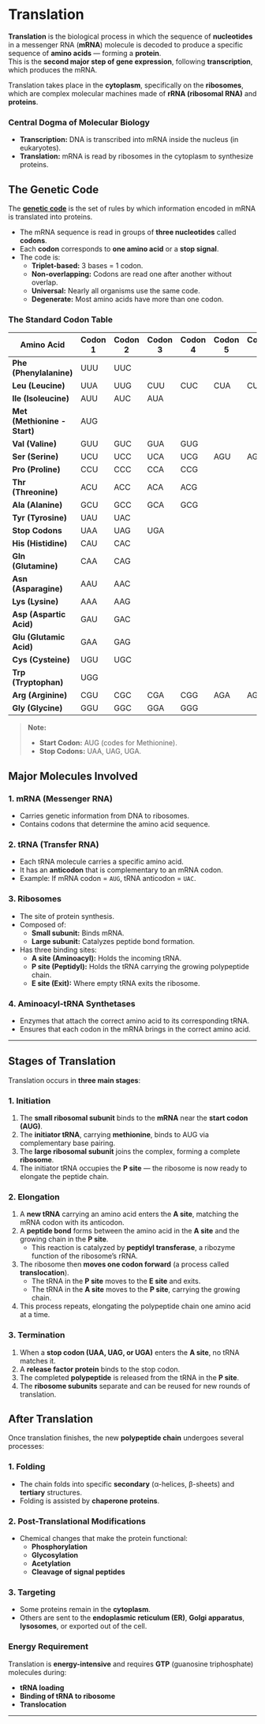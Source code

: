 # Translation

**Translation** is the biological process in which the sequence of **nucleotides** in a messenger RNA (**mRNA**) molecule is decoded to produce a specific sequence of **amino acids** — forming a **protein**.  
This is the **second major step of gene expression**, following **transcription**, which produces the mRNA.

Translation takes place in the **cytoplasm**, specifically on the **ribosomes**, which are complex molecular machines made of **rRNA (ribosomal RNA)** and **proteins**.

### Central Dogma of Molecular Biology


- **Transcription:** DNA is transcribed into mRNA inside the nucleus (in eukaryotes).  
- **Translation:** mRNA is read by ribosomes in the cytoplasm to synthesize proteins.

## The Genetic Code

The **[genetic code](./gene.md)** is the set of rules by which information encoded in mRNA is translated into proteins.

- The mRNA sequence is read in groups of **three nucleotides** called **codons**.  
- Each **codon** corresponds to **one amino acid** or a **stop signal**.  
- The code is:
  - **Triplet-based:** 3 bases = 1 codon.
  - **Non-overlapping:** Codons are read one after another without overlap.
  - **Universal:** Nearly all organisms use the same code.
  - **Degenerate:** Most amino acids have more than one codon.

### The Standard Codon Table

| **Amino Acid** | **Codon 1** | **Codon 2** | **Codon 3** | **Codon 4** | **Codon 5** | **Codon 6** |
|----------------|--------------|--------------|--------------|--------------|-------------|--------------|
| **Phe (Phenylalanine)** | UUU | UUC |  |  |
| **Leu (Leucine)** | UUA | UUG | CUU | CUC | CUA | CUG | 
| **Ile (Isoleucine)** | AUU | AUC | AUA |  |
| **Met (Methionine - Start)** | AUG |  |  |  |
| **Val (Valine)** | GUU | GUC | GUA | GUG |
| **Ser (Serine)** | UCU | UCC | UCA | UCG | AGU | AGC |
| **Pro (Proline)** | CCU | CCC | CCA | CCG |
| **Thr (Threonine)** | ACU | ACC | ACA | ACG |
| **Ala (Alanine)** | GCU | GCC | GCA | GCG |
| **Tyr (Tyrosine)** | UAU | UAC |  |  |
| **Stop Codons** | UAA | UAG | UGA |  |
| **His (Histidine)** | CAU | CAC |  |  |
| **Gln (Glutamine)** | CAA | CAG |  |  |
| **Asn (Asparagine)** | AAU | AAC |  |  |
| **Lys (Lysine)** | AAA | AAG |  |  |
| **Asp (Aspartic Acid)** | GAU | GAC |  |  |
| **Glu (Glutamic Acid)** | GAA | GAG |  |  |
| **Cys (Cysteine)** | UGU | UGC |  |  |
| **Trp (Tryptophan)** | UGG |  |  |  |
| **Arg (Arginine)** | CGU | CGC | CGA | CGG | AGA | AGG |
| **Gly (Glycine)** | GGU | GGC | GGA | GGG |

> **Note:**  
> - **Start Codon:** AUG (codes for Methionine).  
> - **Stop Codons:** UAA, UAG, UGA.

## Major Molecules Involved

### 1. mRNA (Messenger RNA)
- Carries genetic information from DNA to ribosomes.
- Contains codons that determine the amino acid sequence.

### 2. tRNA (Transfer RNA)
- Each tRNA molecule carries a specific amino acid.
- It has an **anticodon** that is complementary to an mRNA codon.
- Example: If mRNA codon = `AUG`, tRNA anticodon = `UAC`.

### 3. Ribosomes
- The site of protein synthesis.  
- Composed of:
  - **Small subunit:** Binds mRNA.
  - **Large subunit:** Catalyzes peptide bond formation.  
- Has three binding sites:
  - **A site (Aminoacyl):** Holds the incoming tRNA.
  - **P site (Peptidyl):** Holds the tRNA carrying the growing polypeptide chain.
  - **E site (Exit):** Where empty tRNA exits the ribosome.

### 4. Aminoacyl-tRNA Synthetases
- Enzymes that attach the correct amino acid to its corresponding tRNA.
- Ensures that each codon in the mRNA brings in the correct amino acid.

---

## Stages of Translation

Translation occurs in **three main stages**:

### 1. Initiation

1. The **small ribosomal subunit** binds to the **mRNA** near the **start codon (AUG)**.
2. The **initiator tRNA**, carrying **methionine**, binds to AUG via complementary base pairing.
3. The **large ribosomal subunit** joins the complex, forming a complete **ribosome**.
4. The initiator tRNA occupies the **P site** — the ribosome is now ready to elongate the peptide chain.

### 2. Elongation

1. A **new tRNA** carrying an amino acid enters the **A site**, matching the mRNA codon with its anticodon.
2. A **peptide bond** forms between the amino acid in the **A site** and the growing chain in the **P site**.  
   - This reaction is catalyzed by **peptidyl transferase**, a ribozyme function of the ribosome’s rRNA.
3. The ribosome then **moves one codon forward** (a process called **translocation**).
   - The tRNA in the **P site** moves to the **E site** and exits.
   - The tRNA in the **A site** moves to the **P site**, carrying the growing chain.
4. This process repeats, elongating the polypeptide chain one amino acid at a time.

### 3. Termination

1. When a **stop codon (UAA, UAG, or UGA)** enters the **A site**, no tRNA matches it.
2. A **release factor protein** binds to the stop codon.
3. The completed **polypeptide** is released from the tRNA in the **P site**.
4. The **ribosome subunits** separate and can be reused for new rounds of translation.

## After Translation

Once translation finishes, the new **polypeptide chain** undergoes several processes:

### 1. Folding
- The chain folds into specific **secondary** (α-helices, β-sheets) and **tertiary** structures.
- Folding is assisted by **chaperone proteins**.

### 2. Post-Translational Modifications
- Chemical changes that make the protein functional:
  - **Phosphorylation**
  - **Glycosylation**
  - **Acetylation**
  - **Cleavage of signal peptides**

### 3. Targeting
- Some proteins remain in the **cytoplasm**.
- Others are sent to the **endoplasmic reticulum (ER)**, **Golgi apparatus**, **lysosomes**, or exported out of the cell.


### Energy Requirement
Translation is **energy-intensive** and requires **GTP** (guanosine triphosphate) molecules during:
- **tRNA loading**
- **Binding of tRNA to ribosome**
- **Translocation**
---
